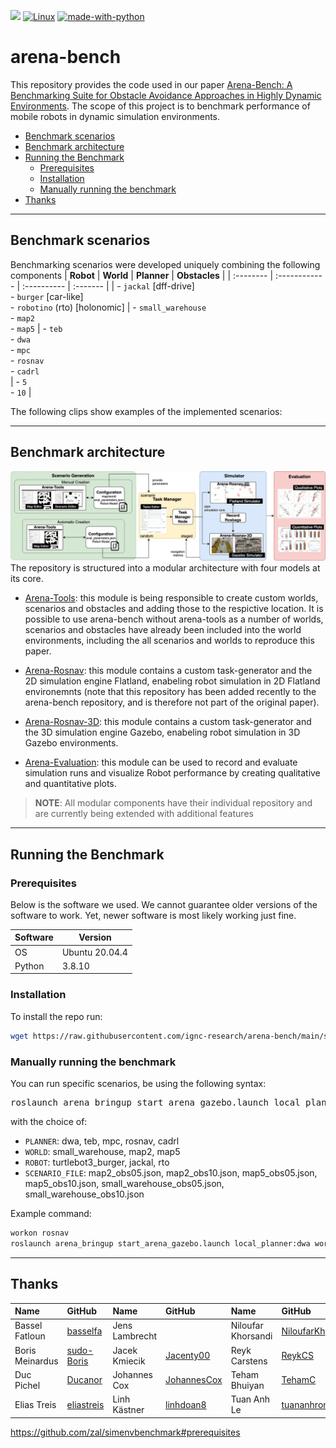 ![](http://img.shields.io/badge/stability-stable-orange.svg?style=flat)
[![Linux](https://svgshare.com/i/Zhy.svg)](https://svgshare.com/i/Zhy.svg)
[![made-with-python](https://img.shields.io/badge/Made%20with-Python-1f425f.svg)](https://www.python.org/)

# arena-bench
This repository provides the code used in our paper [Arena-Bench: A Benchmarking Suite for Obstacle Avoidance Approaches in Highly Dynamic Environments](docs/RAL_IROS22_arena_bench.pdf). The scope of this project is to benchmark performance of mobile robots in dynamic simulation environments.
- [Benchmark scenarios](#benchmark-scenarios)
- [Benchmark architecture](#benchmark-architecture)
- [Running the Benchmark](#running-the-benchmark)
    - [Prerequisites](#prerequisites)
    - [Installation](#installation)
    - [Manually running the benchmark](#manually-running-the-benchmark)
- [Thanks](#thanks)
---
## Benchmark scenarios
Benchmarking scenarios were developed uniquely combining the following components
| **Robot** | **World**  | **Planner**  | **Obstacles** |
| :-------- | :------------ | :---------- | :------- |
| - `jackal` [dff-drive] <br> - `burger` [car-like] <br> - `robotino` (rto) [holonomic] | - `small_warehouse` <br> - `map2` <br> - `map5` | - `teb` <br> - `dwa` <br> - `mpc` <br> - `rosnav` <br> - `cadrl` <br>  | - `5` <br> - `10` |

The following clips show examples of the implemented scenarios:


---
## Benchmark architecture
<img src="/docs/imgs/architecture.jpg">
The repository is structured into a modular architecture with four models at its core.

- [Arena-Tools](https://github.com/ignc-research/arena-tools):
this module is being responsible to create custom worlds, scenarios and obstacles and adding those to the respictive location. It is possible to use arena-bench without arena-tools as a number of worlds, scenarios and obstacles have already been included into the world environments, including the all scenarios and worlds to reproduce this paper.

- [Arena-Rosnav](https://github.com/ignc-research/arena-rosnav):
this module contains a custom task-generator and the 2D simulation engine Flatland, enabeling robot simulation in 2D Flatland environemnts (note that this repository has been added recently to the arena-bench repository, and is therefore not part of the original paper).

- [Arena-Rosnav-3D](https://github.com/ignc-research/arena-rosnav-3D):
this module contains a custom task-generator and the 3D simulation engine Gazebo, enabeling robot simulation in 3D Gazebo environments.

- [Arena-Evaluation](https://github.com/ignc-research/arena-evaluation):
this module can be used to record and evaluate simulation runs and visualize Robot performance by creating qualitative and quantitative plots.

> **NOTE**: All modular components have their individual repository and are currently being extended with additional features

---
## Running the Benchmark
### Prerequisites
Below is the software we used. We cannot guarantee older versions of the software to work. Yet, newer software is most likely working just fine.

| Software      | Version        |
| ------------- | -------------- |
| OS            | Ubuntu 20.04.4 |
| Python        | 3.8.10         |

### Installation
To install the repo run:
```bash
wget https://raw.githubusercontent.com/ignc-research/arena-bench/main/setup.sh -O - | bash
```
### Manually running the benchmark
You can run specific scenarios, be using the following syntax:
<pre class="devsite-click-to-copy">
roslaunch arena_bringup start_arena_gazebo.launch local_planner:=<var>PLANNER</var> world:=<var>WORLD</var> model:=<var>ROBOT</var> scenario_file:=<var>SCENARIO_FILE</var>
</pre>
with the choice of:
- `PLANNER`: dwa, teb, mpc, rosnav, cadrl
- `WORLD`: small_warehouse, map2, map5
- `ROBOT`: turtlebot3_burger, jackal, rto
- `SCENARIO_FILE`: map2_obs05.json, map2_obs10.json, map5_obs05.json, map5_obs10.json, small_warehouse_obs05.json, small_warehouse_obs10.json

Example command:
```bash
workon rosnav
roslaunch arena_bringup start_arena_gazebo.launch local_planner:dwa world:=map2 model:=turtlebot3_burger scenario_file:=map2_obs05.json
```
---

## Thanks

| **Name**        | **GitHub** | **Name**       | **GitHub** | **Name**           | **GitHub** |
| :-------------- | :--------- | :------------- | :--------- | :----------------- | :--------- |
| Bassel Fatloun  | [basselfa](https://github.com/basselfa)     | Jens Lambrecht |                                                  | Niloufar Khorsandi | [NiloufarKh](https://github.com/NiloufarKh)      |
| Boris Meinardus | [sudo-Boris](https://github.com/sudo-Boris) | Jacek Kmiecik  | [Jacenty00](https://github.com/Jacenty00)        | Reyk Carstens      | [ReykCS](https://github.com/ReykCS)              |
| Duc Pichel      | [Ducanor](https://github.com/Ducanor)       | Johannes Cox   | [JohannesCox](https://github.com/JohannesCox)    | Teham Bhuiyan      | [TehamC](https://github.com/TehamC)              |
| Elias Treis     | [eliastreis](https://github.com/eliastreis) | Linh Kästner   | [linhdoan8](https://github.com/linhdoan8)        | Tuan Anh Le        | [tuananhroman](https://github.com/tuananhroman)  |


https://github.com/zal/simenvbenchmark#prerequisites
